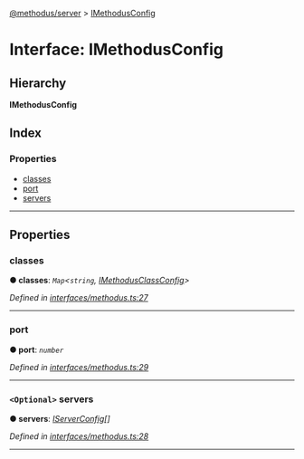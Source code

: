 [@methodus/server](../README.md) > [IMethodusConfig](../interfaces/imethodusconfig.md)

# Interface: IMethodusConfig

## Hierarchy

**IMethodusConfig**

## Index

### Properties

* [classes](imethodusconfig.md#classes)
* [port](imethodusconfig.md#port)
* [servers](imethodusconfig.md#servers)

---

## Properties

<a id="classes"></a>

###  classes

**● classes**: *`Map`<`string`, [IMethodusClassConfig](imethodusclassconfig.md)>*

*Defined in [interfaces/methodus.ts:27](https://github.com/nodulusteam/methodus.dev/blob/907fca8/src/interfaces/methodus.ts#L27)*

___
<a id="port"></a>

###  port

**● port**: *`number`*

*Defined in [interfaces/methodus.ts:29](https://github.com/nodulusteam/methodus.dev/blob/907fca8/src/interfaces/methodus.ts#L29)*

___
<a id="servers"></a>

### `<Optional>` servers

**● servers**: *[IServerConfig](iserverconfig.md)[]*

*Defined in [interfaces/methodus.ts:28](https://github.com/nodulusteam/methodus.dev/blob/907fca8/src/interfaces/methodus.ts#L28)*

___

